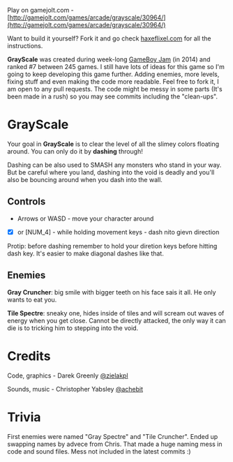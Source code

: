 Play on gamejolt.com - [http://gamejolt.com/games/arcade/grayscale/30964/](http://gamejolt.com/games/arcade/grayscale/30964/)

Want to build it yourself? Fork it and go check [haxeflixel.com](http://haxeflixel.com/) for all the instructions.

**GrayScale** was created during week-long [GameBoy Jam](http://jams.gamejolt.io/gbjam3) (in 2014) and ranked #7 between 245 games. I still have lots of ideas for this game so I'm going to keep developing this game further. Adding enemies, more levels, fixing stuff and even making the code more readable. Feel free to fork it, I am open to any pull requests. The code might be messy in some parts (It's been made in a rush) so you may see commits including the "clean-ups".

# GrayScale

Your goal in **GrayScale** is to clear the level of all the slimey colors floating around. You can only do it by **dashing** through!

Dashing can be also used to SMASH any monsters who stand in your way. But be careful where you land, dashing into the void is deadly and you'll also be bouncing around when you dash into the wall.

## Controls

- Arrows or WASD - move your character around
- [X] or [NUM_4] - while holding movement keys - dash nito gievn direction

Protip: before dashing remember to hold your diretion keys before hitting dash key. It's easier to make diagonal dashes like that.

## Enemies

**Gray Cruncher**: big smile with bigger teeth on his face sais it all. He only wants to eat you. 

**Tile Spectre**: sneaky one, hides inside of tiles and will scream out waves of energy when you get close. Cannot be directly attacked, the only way it can die is to tricking him to stepping into the void.

# Credits

Code, graphics - Darek Greenly [@zielakpl](https://twitter.com/zielakpl)

Sounds, music - Christopher Yabsley [@achebit](https://twitter.com/achebit)

# Trivia

First enemies were named "Gray Spectre" and "Tile Cruncher". Ended up swapping names by advece from Chris. That made a huge naming mess in code and sound files. Mess not included in the latest commits :)
